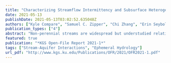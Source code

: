 ```yaml
---
title: "Characterizing Streamflow Intermittency and Subsurface Heterogeneity in the Middle Arkansas River Basin"
date: 2021-05-13
publishDate: 2021-05-13T03:02:52.635048Z
authors: ["Kyle Compare", "Samuel C. Zipper", "Chi Zhang", "Erin Seybold"]
publication_types: ["4"]
abstract: "Non-perennial streams are widespread but understudied relative to their perennial counterparts. In this study, we investigated the flow and intermittency regimes for the Arkansas River near Larned using historical streamflow, groundwater level, and climate data. We found that the river shifted between a dry regime (characterized by no flow apart from rapid responses to precipitation events) and wet regime (with near-continuous flow) several times over the past two decades. Wet and dry regimes were associated with wetter and drier than average climate conditions at the annual time scale but were not as responsive to seasonal (three-month) climate conditions. The alluvial aquifer exhibits a rapid, flashy response to precipitation, but longer-term (annual) climate appears to sustain groundwater levels in the alluvial aquifer, with  wet regimes occurring when alluvial aquifer water levels rise above the streambed elevation. We sought to explore the relationship between aquifer dynamics and surface water intermittency by investigating subsurface heterogeneity. To investigate the subsurface, we conducted electrical resistivity tomography (ERT) surveys and compared ERT results to forward modeling of different subsurface hydrostratigraphic configurations. We found the best agreement between ERT and forward models for a conceptual model that included interbedded silt lenses in the alluvial aquifer, which agrees with past work, though there was substantial uncertainty in the ERT surveys due to the coarse and dry streambank sediment. Furthermore, the ERT profiles did not reach sufficient depth to characterize the confining layer separating the alluvial aquifer from the underlying High Plains aquifer, so potential exchange between these two units remains uncertain."
featured: true
publication: "*KGS Open-File Report 2021-1*"
tags: ["Stream-Aquifer Interactions", "Ephemeral Hydrology"]
url_pdf: "http://www.kgs.ku.edu/Publications/OFR/2021/OFR2021-1.pdf"
---
```


